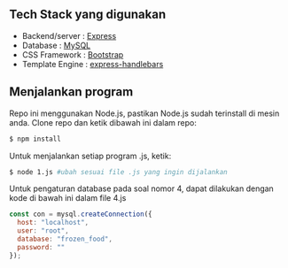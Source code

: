 ## Tech Stack yang digunakan

- Backend/server  : [Express](https://github.com/expressjs/express)
- Database        : [MySQL](https://www.mysql.com/)
- CSS Framework   : [Bootstrap](https://getbootstrap.com/docs/4.0/getting-started/introduction/)
- Template Engine : [express-handlebars](https://github.com/ericf/express-handlebars)

## Menjalankan program

Repo ini menggunakan Node.js, pastikan Node.js sudah terinstall di mesin anda. Clone repo dan ketik dibawah ini dalam repo:

```sh
$ npm install
```

Untuk menjalankan setiap program .js, ketik:

```sh
$ node 1.js #ubah sesuai file .js yang ingin dijalankan
```

Untuk pengaturan database pada soal nomor 4, dapat dilakukan dengan kode di bawah ini dalam file 4.js

```js
const con = mysql.createConnection({
  host: "localhost",
  user: "root",
  database: "frozen_food",
  password: ""
});
```
